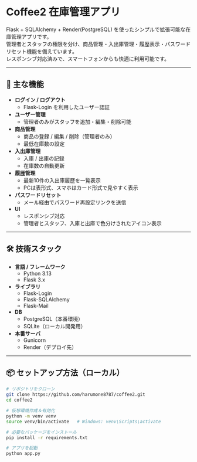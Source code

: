 # Coffee2 在庫管理アプリ

Flask + SQLAlchemy + Render(PostgreSQL) を使ったシンプルで拡張可能な在庫管理アプリです。  
管理者とスタッフの権限を分け、商品管理・入出庫管理・履歴表示・パスワードリセット機能を備えています。  
レスポンシブ対応済みで、スマートフォンからも快適に利用可能です。

---

## 🚀 主な機能

- **ログイン / ログアウト**
  - Flask-Login を利用したユーザー認証
- **ユーザー管理**
  - 管理者のみがスタッフを追加・編集・削除可能
- **商品管理**
  - 商品の登録 / 編集 / 削除（管理者のみ）
  - 最低在庫数の設定
- **入出庫管理**
  - 入庫 / 出庫の記録
  - 在庫数の自動更新
- **履歴管理**
  - 最新10件の入出庫履歴を一覧表示
  - PCは表形式、スマホはカード形式で見やすく表示
- **パスワードリセット**
  - メール経由でパスワード再設定リンクを送信
- **UI**
  - レスポンシブ対応
  - 管理者とスタッフ、入庫と出庫で色分けされたアイコン表示

---

## 🛠 技術スタック

- **言語 / フレームワーク**
  - Python 3.13
  - Flask 3.x
- **ライブラリ**
  - Flask-Login
  - Flask-SQLAlchemy
  - Flask-Mail
- **DB**
  - PostgreSQL（本番環境）
  - SQLite（ローカル開発用）
- **本番サーバ**
  - Gunicorn
  - Render（デプロイ先）

---

## 📦 セットアップ方法（ローカル）

```bash
# リポジトリをクローン
git clone https://github.com/harumone8787/coffee2.git
cd coffee2

# 仮想環境作成＆有効化
python -m venv venv
source venv/bin/activate   # Windows: venv\Scripts\activate

# 必要なパッケージをインストール
pip install -r requirements.txt

# アプリを起動
python app.py

